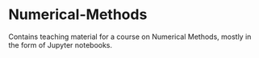 # Numerical-Methods
Contains teaching material for a course on Numerical Methods, mostly in the
form of Jupyter notebooks.
